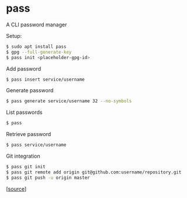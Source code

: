 # pass

A CLI password manager

Setup:

```bash
$ sudo apt install pass
$ gpg --full-generate-key
$ pass init <placeholder-gpg-id>
```

Add password

```bash
$ pass insert service/username
```

Generate password

```bash
$ pass generate service/username 32 --no-symbols
```

List passwords

```bash
$ pass
```

Retrieve password

```bash
$ pass service/username
```

Git integration

```bash
$ pass git init
$ pass git remote add origin git@github.com:username/repository.git
$ pass git push -u origin master
```

[[source](https://cloudsavvyit.com/8817)]
